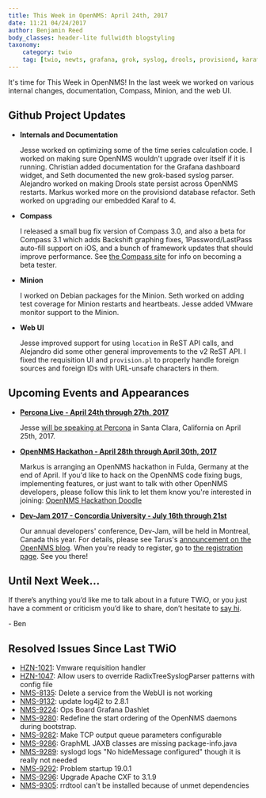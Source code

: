 ```yaml
---
title: This Week in OpenNMS: April 24th, 2017
date: 11:21 04/24/2017
author: Benjamin Reed
body_classes: header-lite fullwidth blogstyling
taxonomy:
    category: twio
    tag: [twio, newts, grafana, grok, syslog, drools, provisiond, karaf, compass, backshift, packaging, minion, vmware, rest, percona live, hackathon, dev-jam]
---
```


It's time for This Week in OpenNMS!  In the last week we worked on various internal changes, documentation, Compass, Minion, and the web UI.

<!-- git log --all --no-merges --since='2017-04-17 00:00:00' --until='2017-04-24 00:00:00' --format='%Cblue%ai %Cgreen%aN %Cred%d %Creset%s %Cblue(%H)' | sort | less -R -->

## Github Project Updates

* __Internals and Documentation__

  Jesse worked on optimizing some of the time series calculation code.  I worked on making sure OpenNMS wouldn't upgrade over itself if it is running.  Christian added documentation for the Grafana dashboard widget, and Seth documented the new grok-based syslog parser.  Alejandro worked on making Drools state persist across OpenNMS restarts.  Markus worked more on the provisiond database refactor.  Seth worked on upgrading our embedded Karaf to 4.

* __Compass__

  I released a small bug fix version of Compass 3.0, and also a beta for Compass 3.1 which adds Backshift graphing fixes, 1Password/LastPass auto-fill support on iOS, and a bunch of framework updates that should improve performance.  See [the Compass site](https://compass.opennms.io/#beta) for info on becoming a beta tester.

* __Minion__

  I worked on Debian packages for the Minion.  Seth worked on adding test coverage for Minion restarts and heartbeats.  Jesse added VMware monitor support to the Minion.

* __Web UI__

  Jesse improved support for using `location` in ReST API calls, and Alejandro did some other general improvements to the v2 ReST API.  I fixed the requisition UI and `provision.pl` to properly handle foreign sources and foreign IDs with URL-unsafe characters in them.


## Upcoming Events and Appearances

* __[Percona Live - April 24th through 27th, 2017](https://www.percona.com/live/17/)__

  Jesse [will be speaking at Percona](https://www.percona.com/live/17/users/jesse-white) in Santa Clara, California on April 25th, 2017.

* __[OpenNMS Hackathon - April 28th through April 30th, 2017](http://doodle.com/poll/khqydbip8ee76ine)__

  Markus is arranging an OpenNMS hackathon in Fulda, Germany at the end of April.  If you'd like to hack on the OpenNMS code fixing bugs, implementing features, or just want to talk with other OpenNMS developers, please follow this link to let them know you're interested in joining: [OpenNMS Hackathon Doodle](http://doodle.com/poll/khqydbip8ee76ine)

* __[Dev-Jam 2017 - Concordia University - July 16th through 21st](http://www.opennms.com/opennms-dev-jam-registration)__

  Our annual developers' conference, Dev-Jam, will be held in Montreal, Canada this year.  For details, please see Tarus's [announcement on the OpenNMS blog](https://opennms.org/en/blog/2017-03-07-devjam-2017).  When you're ready to register, go to [the registration page](http://www.opennms.com/opennms-dev-jam-registration).  See you there!


## Until Next Week…

If there’s anything you’d like me to talk about in a future TWiO, or you just have a comment or criticism you’d like to share, don’t hesitate to [say hi](mailto:twio@opennms.org).

\- Ben

<!--
  https://github.com/OpenNMS/twio-fodder/blob/master/scripts/twio-issues-list.pl
-->

## Resolved Issues Since Last TWiO

* [HZN-1021](https://issues.opennms.org/browse/HZN-1021): Vmware requisition handler
* [HZN-1047](https://issues.opennms.org/browse/HZN-1047): Allow users to override RadixTreeSyslogParser patterns with config file
* [NMS-8135](https://issues.opennms.org/browse/NMS-8135): Delete a service from the WebUI is not working
* [NMS-9132](https://issues.opennms.org/browse/NMS-9132): update log4j2 to 2.8.1
* [NMS-9224](https://issues.opennms.org/browse/NMS-9224): Ops Board Grafana Dashlet
* [NMS-9280](https://issues.opennms.org/browse/NMS-9280): Redefine the start ordering of the OpenNMS daemons during bootstrap.
* [NMS-9282](https://issues.opennms.org/browse/NMS-9282): Make TCP output queue parameters configurable
* [NMS-9286](https://issues.opennms.org/browse/NMS-9286): GraphML JAXB classes are missing package-info.java
* [NMS-9289](https://issues.opennms.org/browse/NMS-9289): syslogd logs "No hideMessage configured" though it is really not needed
* [NMS-9292](https://issues.opennms.org/browse/NMS-9292): Problem startup 19.0.1 
* [NMS-9296](https://issues.opennms.org/browse/NMS-9296): Upgrade Apache CXF to 3.1.9
* [NMS-9305](https://issues.opennms.org/browse/NMS-9305): rrdtool can't be installed because of unmet dependencies
